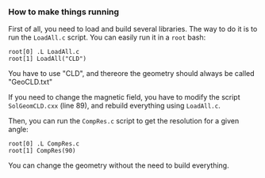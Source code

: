 ### How to make things running

First of all, you need to load and build several libraries. The way to do it is to run the `LoadAll.c` script.
You can easily run it in a `root` bash:

```
root[0] .L LoadAll.c
root[1] LoadAll("CLD") 
```

You have to use "CLD", and thereore the geometry should always be called "GeoCLD.txt"

If you need to change the magnetic field, you have to modify the script `SolGeomCLD.cxx` (line 89), and rebuild everything using `LoadAll.c`.

Then, you can run the `CompRes.c` script to get the resolution for a given angle:

```
root[0] .L CompRes.c
root[1] CompRes(90) 
```

You can change the geometry without the need to build everything.